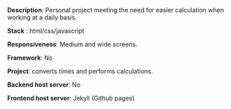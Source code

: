 __Description__: Personal project meeting the need for easier calculation when working at a daily basis.

__Stack__ : html/css/javascript

__Responsiveness__: Medium and wide screens.

__Framework__: No
 
__Project__: converts times and performs calculations.

__Backend host server__: No

__Frontend host server__: Jekyll (Github pages)

